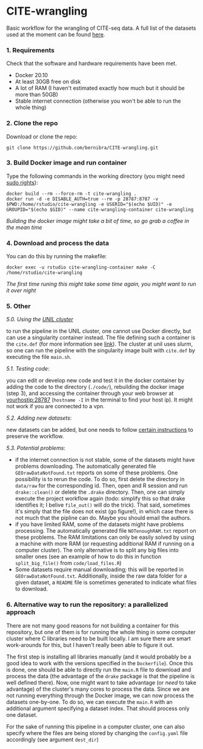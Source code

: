# CITE-wrangling

Basic workflow for the wrangling of CITE-seq data. A full list of the datasets used at the moment can be found [here](data/list-of-papers.csv).

### 1. Requirements

Check that the software and hardware requirements have been met.
* Docker 20.10
* At least 30GB free on disk
* A lot of RAM (I haven't estimated exactly how much but it should be more than 50GB)
* Stable internet connection (otherwise you won't be able to run the whole thing)

### 2. Clone the repo

Download or clone the repo: 
```
git clone https://github.com/bernibra/CITE-wrangling.git
```

### 3. Build Docker image and run container

Type the following commands in the working directory (you might need [sudo rights](https://docs.docker.com/engine/install/linux-postinstall/)):
```
docker build --rm --force-rm -t cite-wrangling .
docker run -d -e DISABLE_AUTH=true --rm -p 28787:8787 -v $PWD:/home/rstudio/cite-wrangling -e USERID="$(echo $UID)" -e GROUPID="$(echo $GID)" --name cite-wrangling-container cite-wrangling
```
_Building the docker image might take a bit of time, so go grab a coffee in the mean time_

### 4. Download and process the data

You can do this by running the makefile:
```
docker exec -u rstudio cite-wrangling-container make -C /home/rstudio/cite-wrangling
```
_The first time runing this might take some time again, you might want to run it over night_

### 5. Other

_5.0. Using the [UNIL cluster](https://wiki.unil.ch/ci/books/service-de-calcul-haute-performance-%28hpc%29/page/how-to-access-the-clusters)_

to run the pipeline in the UNIL cluster, one cannot use Docker directly, but can use a singularity container instead. The file defining such a container is the `cite.def` (for more information see [link](https://wiki.unil.ch/ci/books/high-performance-computing-hpc/page/sandbox-containers)). The cluster at unil uses _slurm_, so one can run the pipeline with the singularity image built with `cite.def` by executing the file `main.sh`.

_5.1. Testing code_: 

you can edit or develop new code and test it in the docker container by adding the code to the directory (`./code/`), rebuilding the docker image (step 3), and accessing the container through your web browser at <yourhostip:28787> (`hostname -I` in the terminal to find your host ip). It might not work if you are connected to a vpn.

_5.2. Adding new datasets_:

new datasets can be added, but one needs to follow [certain instructions](data/README.md) to preserve the workflow.

_5.3. Potential problems_:
- if the internet connection is not stable, some of the datasets might have problems downloading. The automatically generated file `GEOrawDataNotFound.txt` reports on some of these problems. One possibility is to rerun the code. To do so, first delete the directory in `data/raw` for the corresponding id. Then, open and R session and run `drake::clean()` or delete the `.drake` directory. Then, one can simply execute the project workflow again (todo: simplify this so that drake identifies it; I belive `file_out()` will do the trick). That said, sometimes it's simply that the file does not exist (go figure!), in which case there is not much that the pipline can do. Maybe you should email the authors.
- if you have limited RAM, some of the datasets might have problems processing. The automatically generated file `NOTenoughRAM.txt` report on these problems. The RAM limitations can only be easily solved by using a machine with more RAM (or requesting additional RAM if running on a computer cluster). The only alternative is to split any big files into smaller ones (see an example of how to do this in function `split_big_file()` from `code/load_files.R`)
- Some datasets require manual downloading; this will be reported in `GEOrawDataNotFound.txt`. Additionally, inside the raw data folder for a given dataset, a `README` file is sometimes generated to indicate what files to download.

### 6. Alternative way to run the repository: a parallelized approach

There are not many good reasons for not building a container for this repository, but one of them is for running the whole thing in some computer cluster where C libraries need to be built locally. I am sure there are smart work-arounds for this, but I haven't really been able to figure it out.

The first step is installing all libraries manually (and it would probably be a good idea to work with the versions specified in the `Dockerfile`). Once this is done, one should be able to directly run the `main.R` file to download and process the data (the advantage of the `drake` package is that the pipeline is well defined there). Now, one might want to take advantage (or _need_ to take advantage) of the cluster's many cores to process the data. Since we are not running everything through the Docker image, we can now process the datasets one-by-one. To do so, we can execute the `main.R` with an additional argument specifying a dataset index. That should process only one dataset. 

For the sake of running this pipeline in a computer cluster, one can also specify where the files are being stored by changing the `config.yaml` file accordingly (see argument `dest_dir`)
